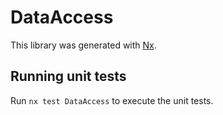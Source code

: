 # DataAccess

This library was generated with [Nx](https://nx.dev).

## Running unit tests

Run `nx test DataAccess` to execute the unit tests.
